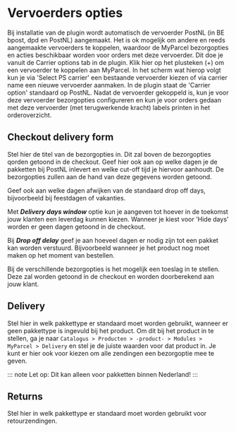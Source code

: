 # Vervoerders opties

Bij installatie van de plugin wordt automatisch de vervoerder PostNL (in BE
bpost, dpd en PostNL) aangemaakt. Het is ok mogelijk om andere en reeds
aangemaakte vervoerders te koppelen, waardoor de MyParcel bezorgopties en acties
beschikbaar worden voor orders met deze vervoerder. Dit doe je vanuit de Carrier
options tab in de plugin. Klik hier op het plusteken (+) om een vervoerder te
koppelen aan MyParcel. In het scherm wat hierop volgt kun je via 'Select PS
carrier' een bestaande vervoerder kiezen of via carrier name een nieuwe
vervoerder aanmaken. In de plugin staat de 'Carrier option' standaard op PostNL.
Nadat de vervoerder gekoppeld is, kun je voor deze vervoerder bezorgopties
configureren en kun je voor orders gedaan met deze vervoerder (met terugwerkende
kracht) labels printen in het orderoverzicht.

<MPImg src="/documentation/prestashop/prestashop-carrier-settings.svg" alt="PrestaShop carrier settings" />

## Checkout delivery form

Stel hier de titel van de bezorgopties in. Dit zal boven de bezorgopties qorden
getoond in de checkout. Geef hier ook aan op welke dagen je de pakketten bij
PostNL inlevert en welke cut-off tijd je hiervoor aanhoudt. De bezorgopties
zullen aan de hand van deze gegevens worden getoond.

Geef ook aan welke dagen afwijken van de standaard drop off days, bijvoorbeeld
bij feestdagen of vakanties.

Met ***Delivery days window*** optie kun je aangeven tot hoever in de toekomst
jouw klanten een leverdag kunnen kiezen. Wanneer je kiest voor 'Hide days'
worden er geen dagen getoond in de checkout.

Bij ***Drop off delay*** geef je aan hoeveel dagen er nodig zijn tot een pakket
kan worden verstuurd. Bijvoorbeeld wanneer je het product nog moet maken op het
moment van bestellen.

Bij de verschillende bezorgopties is het mogelijk een toeslag in te stellen.
Deze zal worden getoond in de checkout en worden doorberekend aan jouw klant.

## Delivery

Stel hier in welk pakkettype er standaard moet worden gebruikt, wanneer er geen
pakkettype is ingevuld bij het product. Om dit bij het product in te stellen, ga
je naar `Catalogus > Producten > -product- > Modules > MyParcel > Delivery` en
stel je de juiste waarden voor dat product in. Je kunt er hier ook voor kiezen
om alle zendingen een bezorgoptie mee te geven.

::: note
Let op: Dit kan alleen voor pakketten binnen Nederland!
:::

## Returns

Stel hier in welk pakkettype er standaard moet worden gebruikt voor
retourzendingen.
